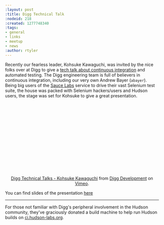 ```yaml
---
:layout: post
:title: Digg Technical Talk
:nodeid: 218
:created: 1277748340
:tags:
- general
- links
- meetup
- news
:author: rtyler
---
```

Recently our fearless leader, Kohsuke Kawaguchi, was invited by the nice folks over at Digg to give a [tech talk about continuous integration](http://about.digg.com/blog/digg-technical-talks-kohsuke-kawaguchi) and automated testing. The Digg engineering team is full of believers in continuous integration, including our very own Andrew Bayer (`abayer`). Being big users of the <a id="aptureLink_mtfp40hfVE" href="http://twitter.com/saucelabs">Sauce Labs</a> service to drive their vast Selenium test suite, the house was packed with Selenium hackers/users and Hudson users, the stage was set for Kohsuke to give a great presentation.

<center>
<object width="400" height="225"><param name="allowfullscreen" value="true" /><param name="allowscriptaccess" value="always" /><param name="movie" value="http://vimeo.com/moogaloop.swf?clip_id=12859357&amp;server=vimeo.com&amp;show_title=1&amp;show_byline=1&amp;show_portrait=0&amp;color=&amp;fullscreen=1" /><embed src="http://vimeo.com/moogaloop.swf?clip_id=12859357&amp;server=vimeo.com&amp;show_title=1&amp;show_byline=1&amp;show_portrait=0&amp;color=&amp;fullscreen=1" type="application/x-shockwave-flash" allowfullscreen="true" allowscriptaccess="always" width="400" height="225"></embed></object><p><a href="http://vimeo.com/12859357">Digg Technical Talks - Kohsuke Kawaguchi</a> from <a href="http://vimeo.com/digg">Digg Development</a> on <a href="http://vimeo.com">Vimeo</a>.</p>
</center>

You can find slides of the presentation [here](http://about.digg.com/files/HudsonDigg.ppt)
<!--break-->
----

For those not familiar with Digg's peripheral involvement in the Hudson community, they've graciously donated a build machine to help run Hudson builds on [ci.hudson-labs.org](http://ci.hudson-labs.org/).
